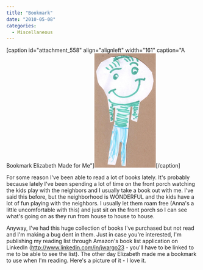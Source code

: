 ```yaml
---
title: "Bookmark"
date: "2010-05-08"
categories: 
  - Miscellaneous
---
```


\[caption id="attachment\_558" align="alignleft" width="161" caption="A Bookmark Elizabeth Made for Me"\][![A Bookmark Elizabeth Made for Me](images/Elizabeth-bookmark-161x300.png "A Bookmark Elizabeth Made for Me")](http://www.thewargos.com/wp-content/uploads/2010/05/Elizabeth-bookmark.png)\[/caption\]

For some reason I've been able to read a lot of books lately. It's probably because lately I've been spending a lot of time on the front porch watching the kids play with the neighbors and I usually take a book out with me. I've said this before, but the neighborhood is WONDERFUL and the kids have a lot of fun playing with the neighbors. I usually let them roam free (Anna's a little uncomfortable with this) and just sit on the front porch so I can see what's going on as they run from house to house to house.

Anyway, I've had this huge collection of books I've purchased but not read and I'm making a bug dent in them. Just in case you're interested, I'm publishing my reading list through Amazon's book list application on LinkedIn (http://www.linkedin.com/in/jwargo23 - you'll have to be linked to me to be able to see the list). The other day Elizabeth made me a bookmark to use when I'm reading. Here's a picture of it - I love it.
